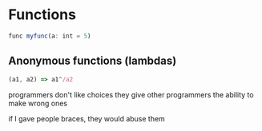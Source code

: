 
# Functions

```TypeScript
func myfunc(a: int = 5)
```
## Anonymous functions (lambdas)

```TypeScript
(a1, a2) => a1^/a2
```

programmers don't like choices
they give other programmers the ability to make wrong ones

if I gave people braces, they would abuse them


